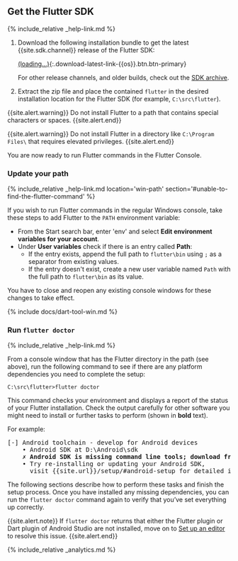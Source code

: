 ## Get the Flutter SDK

{% include_relative _help-link.md %}

 1. Download the following installation bundle to get the latest
    {{site.sdk.channel}} release of the Flutter SDK:

    [(loading...)](#){:.download-latest-link-{{os}}.btn.btn-primary}

    For other release channels, and older builds,
    check out the [SDK archive][].
 1. Extract the zip file and place the contained `flutter`
    in the desired installation location for the Flutter SDK
    (for example, `C:\src\flutter`).

{{site.alert.warning}}
  Do not install Flutter to a path that contains special
  characters or spaces.
{{site.alert.end}}

{{site.alert.warning}}
  Do not install Flutter in a directory like 
  `C:\Program Files\` that requires elevated privileges.
{{site.alert.end}}

You are now ready to run Flutter commands in the Flutter Console.

[Flutter repo]: {{site.repo.flutter}}

### Update your path

{% include_relative _help-link.md location='win-path' section='#unable-to-find-the-flutter-command' %}

If you wish to run Flutter commands in the regular Windows console,
take these steps to add Flutter to the `PATH` environment variable:

* From the Start search bar, enter 'env'
  and select **Edit environment variables for your account**.
* Under **User variables** check if there is an entry called **Path**:
  * If the entry exists, append the full path to `flutter\bin` using
    `;` as a separator from existing values.
  * If the entry doesn't exist,
    create a new user variable named `Path` with
    the full path to `flutter\bin` as its value.

You have to close and reopen any existing console windows
for these changes to take effect.

{% include docs/dart-tool-win.md %}

### Run `flutter doctor`

{% include_relative _help-link.md %}

From a console window that has the Flutter directory in the
path (see above), run the following command to see if there
are any platform dependencies you need to complete the setup:

```batchfile
C:\src\flutter>flutter doctor
```

This command checks your environment and displays a report of the status
of your Flutter installation. Check the output carefully for other
software you might need to install or further tasks to perform
(shown in **bold** text).

For example:

<pre>
[-] Android toolchain - develop for Android devices
    • Android SDK at D:\Android\sdk
    <strong>✗ Android SDK is missing command line tools; download from https://goo.gl/XxQghQ</strong>
    • Try re-installing or updating your Android SDK,
      visit {{site.url}}/setup/#android-setup for detailed instructions.
</pre>

The following sections describe how to perform these tasks and
finish the setup process. Once you have installed any missing
dependencies, you can run the `flutter doctor` command again to
verify that you’ve set everything up correctly.

{{site.alert.note}}
  If `flutter doctor` returns that either the Flutter plugin
  or  Dart plugin of Android Studio are not installed, move
  on to [Set up an editor][] to resolve this issue.
{{site.alert.end}}

{% include_relative _analytics.md %}


[Flutter repo]: {{site.repo.flutter}}
[SDK archive]: {{site.url}}/release/archive
[Set up an editor]: {{site.url}}/get-started/editor?tab=androidstudio
